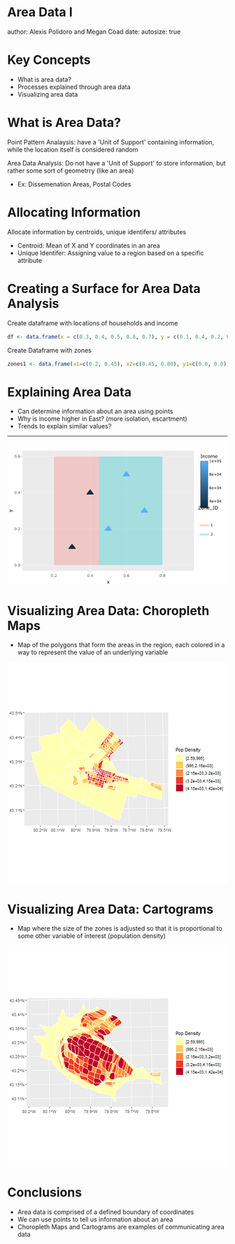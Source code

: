 Area Data I
========================================================
author: Alexis Polidoro and Megan Coad 
date: 
autosize: true

Key Concepts
========================================================

- What is area data?
- Processes explained through area data
- Visualizing area data




What is Area Data? 
========================================================
Point Pattern Analaysis: have a 'Unit of Support' containing information, while the location itself is considered random

Area Data Analysis: Do not have a 'Unit of Support' to store information, but rather some sort of geometrry (like an area)
- Ex: Dissemenation Areas, Postal Codes

Allocating Information
========================================================
Allocate information by centroids, unique identifers/ attributes 
- Centroid: Mean of X and Y coordinates in an area 
- Unique Identifer: Assigning value to a region based on a specific attribute

Creating a Surface for Area Data Analysis
========================================================
Create dataframe with locations of households and income

```r
df <- data.frame(x = c(0.3, 0.4, 0.5, 0.6, 0.7), y = c(0.1, 0.4, 0.2, 0.5, 0.3), Income = c(30000, 30000, 100000, 100000, 100000))
```

Create Dataframe with zones

```r
zones1 <- data.frame(x1=c(0.2, 0.45), x2=c(0.45, 0.80), y1=c(0.0, 0.0), y2=c(0.6, 0.6), Zone_ID = c('1','2'))
```


Explaining Area Data
========================================================
- Can determine information about an area using points
- Why is income higher in East? (more isolation, escartment) 
- Trends to explain similar values? 

***

![Median Household Income by Zone](houses.png)



Visualizing Area Data: Choropleth Maps
========================================================
- Map of the polygons that form the areas in the region, each colored in a way to represent the value of an underlying variable

![plot of chunk unnamed-chunk-4](18-Area-Data-I-Slides-figure/unnamed-chunk-4-1.png)

Visualizing Area Data: Cartograms
========================================================
- Map where the size of the zones is adjusted so that it is proportional to some other variable of interest (population density)

![plot of chunk unnamed-chunk-5](18-Area-Data-I-Slides-figure/unnamed-chunk-5-1.png)


Conclusions
========================================================

- Area data is comprised of a defined boundary of coordinates 
- We can use points to tell us information about an area 
- Choropleth Maps and Cartograms are examples of communicating area data 
